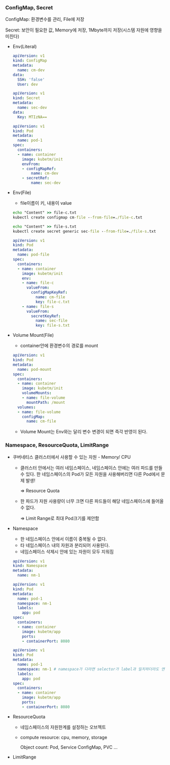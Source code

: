 ### ConfigMap, Secret

ConfigMap: 환경변수를 관리, File에 저장

Secret: 보안이 필요한 값, Memory에 저장, 1Mbyte까지 저장(시스템 자원에 영향을 미친다)

* Env(Literal)

  ```yaml
  apiVersion: v1
  kind: ConfigMap
  metadata:
    name: cm-dev
  data:
    SSH: 'false'
    User: dev
  ```

  ```yaml
  apiVersion: v1
  kind: Secret
  metadata:
    name: sec-dev
  data:
    Key: MTIzNA==
  ```

  ```yaml
  apiVersion: v1
  kind: Pod
  metadata:
    name: pod-1
  spec:
    containers:
    - name: container
      image: kubetm/init
      envFrom:
      - configMapRef:
          name: cm-dev
      - secretRef:
          name: sec-dev
  ```

  

* Env(File)

  * file이름이 키, 내용이 value

  ```cmd
  echo "Content" >> file-c.txt
  kubectl create configmap cm-file --from-file=./file-c.txt
  ```

  ```cmd
  echo "Content" >> file-s.txt
  kubectl create secret generic sec-file --from-file=./file-s.txt
  ```

  ```yaml
  apiVersion: v1
  kind: Pod
  metadata:
    name: pod-file
  spec:
    containers:
    - name: container
      image: kubetm/init
      env:
      - name: file-c
        valueFrom:
          configMapKeyRef:
            name: cm-file
            key: file-c.txt
      - name: file-s
        valueFrom:
          secretKeyRef:
            name: sec-file
            key: file-s.txt
  ```

  

* Volume Mount(File)

  * container안에 환경변수의 경로를 mount

  ```yaml
  apiVersion: v1
  kind: Pod
  metadata:
    name: pod-mount
  spec:
    containers:
    - name: container
      image: kubetm/init
      volumeMounts:
      - name: file-volume
        mountPath: /mount
    volumes:
    - name: file-volume
      configMap:
        name: cm-file
  ```

  * Volume Mount는 Env와는 달리 변수 변경이 되면 즉각 반영이 된다.

### Namespace, ResourceQuota, LimitRange

* 쿠버네티스 클러스터에서 사용할 수 있는 자원 - Memory/ CPU
  * 클러스터 안에서는 여러 네임스페이스, 네임스페이스 안에는 여러 파드를 만들 수 있다. 한 네임스페이스의 Pod가 모든 자원을 사용해버리면 다른 Pod에서 문제 발생!

    => Resource Quota

  * 한 파드가 자원 사용량이 너무 크면 다른 파드들이 해당 네임스페이스에 들어올 수 없다.

    => Limit Range로 최대 Pod크기를 제안함

* Namespace

  * 한 네임스페이스 안에서 이름이 중복될 수 없다.
  * 타 네임스페이스 내의 자원과 분리되어 사용된다. 
  * 네임스페이스 삭제시 안에 있는 자원이 모두 지워짐

  ```yaml
  apiVersion: v1
  kind: Namespace
  metadata:
    name: nm-1
  ```

  ```yaml
  apiVersion: v1
  kind: Pod
  metadata:
    name: pod-1
    namespace: nm-1
    labels:
      app: pod
  spec:
    containers:
    - name: container
      image: kubetm/app
      ports:
      - containerPort: 8080
  ```

  ```yaml
  apiVersion: v1
  kind: Pod
  metadata:
    name: pod-1
    namespace: nm-1 # namespace가 다라면 selector가 label과 일치하더라도 연결되지 않음
    labels:
      app: pod
  spec:
    containers:
    - name: container
      image: kubetm/app
      ports:
      - containerPort: 8080
  ```

  

* ResourceQuota

  * 네임스페이스의 자원한계를 설정하는 오브젝트

  * compute resource: cpu, memory, storage

    Object count: Pod, Service ConfigMap, PVC ...

  

* LimitRange

